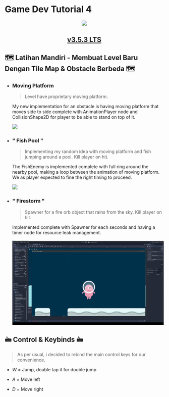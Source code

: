 # Game Dev Tutorial 4

<p align='Center'>
    <a href="https://github.com/sponsors/alexandresanlim">
        <img src="https://img.shields.io/badge/Godot-478CBF?style=for-the-badge&logo=GodotEngine&logoColor=white"/>
            <center>
                <h2>v3.5.3 LTS</h2>
            </center>  
    </a>
</p>

## 🗺️ Latihan Mandiri - Membuat Level Baru Dengan Tile Map & Obstacle Berbeda 🗺️

- ### Moving Platform

    > Level have proprietary moving platform.
    
    My new implementation for an obstacle is having moving platform that moves side to side complete with AnimationPlayer node and CollisionShape2D for player to be able to stand on top of it.

    ![](MovingPlatform.gif)

- ### " Fish Pool "

    > Implementing my random idea with moving platform and fish jumping around a pool. Kill player on hit.
    
    The FishEnemy is implemented complete with full ring around the nearby pool, making a loop between the animation of moving platform. We as player expected to fine the right timing to proceed.

    ![](FishPool.gif)

- ### " Firestorm "

    > Spawner for a fire orb object that rains from the sky. Kill player on hit.
    
    Implemented complete with Spawner for each seconds and having a timer node for resource leak management.

    ![](Firestorm.gif)

##
## 🖮 Control & Keybinds 🖮

> As per usual, i decided to rebind the main control keys for our convenience.

- *W* = Jump, double tap it for double jump

- *A* = Move left

- *D* = Move right